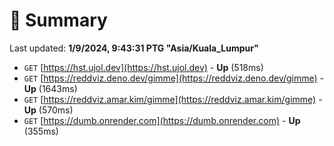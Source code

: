 # 📖 Summary
Last updated: **1/9/2024, 9:43:31 PTG "Asia/Kuala_Lumpur"**

- `GET` [https://hst.ujol.dev](https://hst.ujol.dev) - **Up** (518ms)
- `GET` [https://reddviz.deno.dev/gimme](https://reddviz.deno.dev/gimme) - **Up** (1643ms)
- `GET` [https://reddviz.amar.kim/gimme](https://reddviz.amar.kim/gimme) - **Up** (570ms)
- `GET` [https://dumb.onrender.com](https://dumb.onrender.com) - **Up** (355ms)

